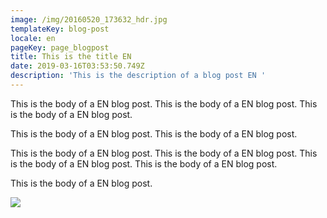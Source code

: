 ```yaml
---
image: /img/20160520_173632_hdr.jpg
templateKey: blog-post
locale: en
pageKey: page_blogpost
title: This is the title EN
date: 2019-03-16T03:53:50.749Z
description: 'This is the description of a blog post EN '
---
```

This is the body of a EN blog post. This is the body of a EN blog post. This is the body of a EN blog post. 

This is the body of a EN blog post. This is the body of a EN blog post. 

This is the body of a EN blog post. This is the body of a EN blog post. This is the body of a EN blog post. This is the body of a EN blog post. 

This is the body of a EN blog post. 

![](/img/20160520_173632_hdr.jpg)
